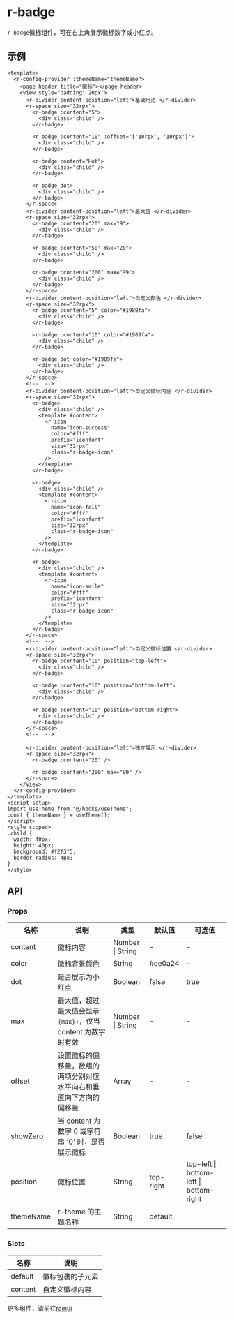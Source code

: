 # r-badge

`r-badge`徽标组件，可在右上角展示徽标数字或小红点。

## 示例

```vue
<template>
  <r-config-provider :themeName="themeName">
    <page-header title="徽标"></page-header>
    <view style="padding: 20px">
      <r-divider content-position="left">基础用法 </r-divider>
      <r-space size="32rpx">
        <r-badge :content="5">
          <div class="child" />
        </r-badge>

        <r-badge :content="10" :offset="['10rpx', '10rpx']">
          <div class="child" />
        </r-badge>

        <r-badge content="Hot">
          <div class="child" />
        </r-badge>

        <r-badge dot>
          <div class="child" />
        </r-badge>
      </r-space>
      <r-divider content-position="left">最大值 </r-divider>
      <r-space size="32rpx">
        <r-badge :content="20" max="9">
          <div class="child" />
        </r-badge>

        <r-badge :content="50" max="20">
          <div class="child" />
        </r-badge>

        <r-badge :content="200" max="99">
          <div class="child" />
        </r-badge>
      </r-space>
      <r-divider content-position="left">自定义颜色 </r-divider>
      <r-space size="32rpx">
        <r-badge :content="5" color="#1989fa">
          <div class="child" />
        </r-badge>

        <r-badge :content="10" color="#1989fa">
          <div class="child" />
        </r-badge>

        <r-badge dot color="#1989fa">
          <div class="child" />
        </r-badge>
      </r-space>
      <!--  -->
      <r-divider content-position="left">自定义徽标内容 </r-divider>
      <r-space size="32rpx">
        <r-badge>
          <div class="child" />
          <template #content>
            <r-icon
              name="icon-success"
              color="#fff"
              prefix="iconfont"
              size="32rpx"
              class="r-badge-icon"
            />
          </template>
        </r-badge>

        <r-badge>
          <div class="child" />
          <template #content>
            <r-icon
              name="icon-fail"
              color="#fff"
              prefix="iconfont"
              size="32rpx"
              class="r-badge-icon"
            />
          </template>
        </r-badge>

        <r-badge>
          <div class="child" />
          <template #content>
            <r-icon
              name="icon-smile"
              color="#fff"
              prefix="iconfont"
              size="32rpx"
              class="r-badge-icon"
            />
          </template>
        </r-badge>
      </r-space>
      <!--  -->
      <r-divider content-position="left">自定义徽标位置 </r-divider>
      <r-space size="32rpx">
        <r-badge :content="10" position="top-left">
          <div class="child" />
        </r-badge>

        <r-badge :content="10" position="bottom-left">
          <div class="child" />
        </r-badge>

        <r-badge :content="10" position="bottom-right">
          <div class="child" />
        </r-badge>
      </r-space>
      <!--  -->

      <r-divider content-position="left">独立展示 </r-divider>
      <r-space size="32rpx">
        <r-badge :content="20" />

        <r-badge :content="200" max="99" />
      </r-space>
    </view>
  </r-config-provider>
</template>
<script setup>
import useTheme from "@/hooks/useTheme";
const { themeName } = useTheme();
</script>
<style scoped>
.child {
  width: 40px;
  height: 40px;
  background: #f2f3f5;
  border-radius: 4px;
}
</style>
```

## API

### Props

| 名称      | 说明                                                               | 类型             | 默认值    | 可选值                                  |
| --------- | ------------------------------------------------------------------ | ---------------- | --------- | --------------------------------------- |
| content   | 徽标内容                                                           | Number \| String | -         | -                                       |
| color     | 徽标背景颜色                                                       | String           | #ee0a24   | -                                       |
| dot       | 是否展示为小红点                                                   | Boolean          | false     | true                                    |
| max       | 最大值，超过最大值会显示 `{max}+`，仅当 content 为数字时有效       | Number \| String | -         | -                                       |
| offset    | 设置徽标的偏移量，数组的两项分别对应水平向右和垂直向下方向的偏移量 | Array            | -         | -                                       |
| showZero  | 当 content 为数字 0 或字符串 '0' 时，是否展示徽标                  | Boolean          | true      | false                                   |
| position  | 徽标位置                                                           | String           | top-right | top-left \| bottom-left \| bottom-right |
| themeName | r-theme 的主题名称                                                 | String           | default   |                                         |

### Slots

| 名称    | 说明             |
| ------- | ---------------- |
| default | 徽标包裹的子元素 |
| content | 自定义徽标内容   |

更多组件，请前往[rainui](https://ext.dcloud.net.cn/plugin?id=19701)
